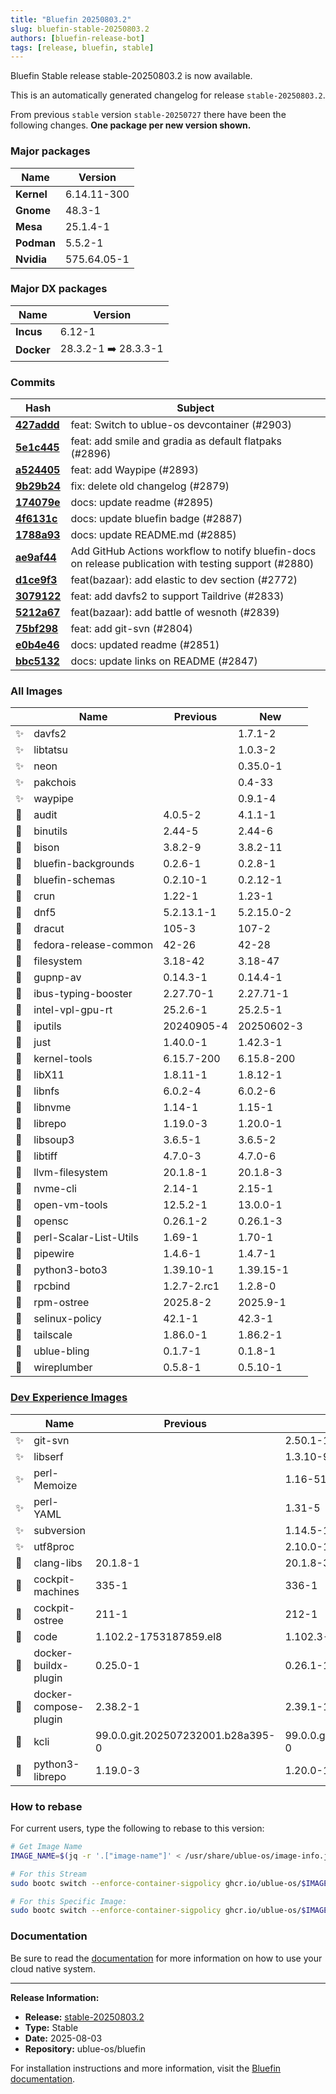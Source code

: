 ```yaml
---
title: "Bluefin 20250803.2"
slug: bluefin-stable-20250803.2
authors: [bluefin-release-bot]
tags: [release, bluefin, stable]
---
```


Bluefin Stable release stable-20250803.2 is now available.

<!--truncate-->

This is an automatically generated changelog for release `stable-20250803.2`.

From previous `stable` version `stable-20250727` there have been the following changes. **One package per new version shown.**

### Major packages
| Name | Version |
| --- | --- |
| **Kernel** | 6.14.11-300 |
| **Gnome** | 48.3-1 |
| **Mesa** | 25.1.4-1 |
| **Podman** | 5.5.2-1 |
| **Nvidia** | 575.64.05-1 |

### Major DX packages
| Name | Version |
| --- | --- |
| **Incus** | 6.12-1 |
| **Docker** | 28.3.2-1 ➡️ 28.3.3-1 |

### Commits
| Hash | Subject |
| --- | --- |
| **[427addd](https://github.com/ublue-os/bluefin/commit/427addda777fe905676f8699fa1cc341889bbff8)** | feat: Switch to ublue-os devcontainer (#2903) |
| **[5e1c445](https://github.com/ublue-os/bluefin/commit/5e1c4451601a6ed424b1465ea96ea021f9de196c)** | feat: add smile and gradia as default flatpaks (#2896) |
| **[a524405](https://github.com/ublue-os/bluefin/commit/a52440523498b38175d5c91979ee3eca8e128e87)** | feat: add Waypipe (#2893) |
| **[9b29b24](https://github.com/ublue-os/bluefin/commit/9b29b24ed997b47cc089ed1e466a946948720da7)** | fix: delete old changelog (#2879) |
| **[174079e](https://github.com/ublue-os/bluefin/commit/174079eb1ed55c391a941b6445733276c9903007)** | docs: update readme (#2895) |
| **[4f6131c](https://github.com/ublue-os/bluefin/commit/4f6131c24a73991af605d27abd61705b0df862a5)** | docs: update bluefin badge (#2887) |
| **[1788a93](https://github.com/ublue-os/bluefin/commit/1788a93cb798be186f95a59a003cee970815a939)** | docs: update README.md (#2885) |
| **[ae9af44](https://github.com/ublue-os/bluefin/commit/ae9af44fedb67f95120f06359114077b6d30c5d7)** | Add GitHub Actions workflow to notify bluefin-docs on release publication with testing support (#2880) |
| **[d1ce9f3](https://github.com/ublue-os/bluefin/commit/d1ce9f3914ae82afcbb4980ee8d2345abb1fe0fe)** | feat(bazaar): add elastic to dev section (#2772) |
| **[3079122](https://github.com/ublue-os/bluefin/commit/30791221c54336d2f9f1c25a2325a9575f5e41d9)** | feat: add davfs2 to support Taildrive (#2833) |
| **[5212a67](https://github.com/ublue-os/bluefin/commit/5212a67cd5268f217482ab73e78f45951e786655)** | feat(bazaar): add battle of wesnoth (#2839) |
| **[75bf298](https://github.com/ublue-os/bluefin/commit/75bf298d16a87d2f22124fd38684e7cddd9f40ff)** | feat: add git-svn (#2804) |
| **[e0b4e46](https://github.com/ublue-os/bluefin/commit/e0b4e46b1563ab0c972bb4e7b53c8ab22e2388ab)** | docs: updated readme (#2851) |
| **[bbc5132](https://github.com/ublue-os/bluefin/commit/bbc51320887521d9d782d2678dd4111323e48562)** | docs: update links on README (#2847) |

### All Images
| | Name | Previous | New |
| --- | --- | --- | --- |
| ✨ | davfs2 | | 1.7.1-2 |
| ✨ | libtatsu | | 1.0.3-2 |
| ✨ | neon | | 0.35.0-1 |
| ✨ | pakchois | | 0.4-33 |
| ✨ | waypipe | | 0.9.1-4 |
| 🔄 | audit | 4.0.5-2 | 4.1.1-1 |
| 🔄 | binutils | 2.44-5 | 2.44-6 |
| 🔄 | bison | 3.8.2-9 | 3.8.2-11 |
| 🔄 | bluefin-backgrounds | 0.2.6-1 | 0.2.8-1 |
| 🔄 | bluefin-schemas | 0.2.10-1 | 0.2.12-1 |
| 🔄 | crun | 1.22-1 | 1.23-1 |
| 🔄 | dnf5 | 5.2.13.1-1 | 5.2.15.0-2 |
| 🔄 | dracut | 105-3 | 107-2 |
| 🔄 | fedora-release-common | 42-26 | 42-28 |
| 🔄 | filesystem | 3.18-42 | 3.18-47 |
| 🔄 | gupnp-av | 0.14.3-1 | 0.14.4-1 |
| 🔄 | ibus-typing-booster | 2.27.70-1 | 2.27.71-1 |
| 🔄 | intel-vpl-gpu-rt | 25.2.6-1 | 25.2.5-1 |
| 🔄 | iputils | 20240905-4 | 20250602-3 |
| 🔄 | just | 1.40.0-1 | 1.42.3-1 |
| 🔄 | kernel-tools | 6.15.7-200 | 6.15.8-200 |
| 🔄 | libX11 | 1.8.11-1 | 1.8.12-1 |
| 🔄 | libnfs | 6.0.2-4 | 6.0.2-6 |
| 🔄 | libnvme | 1.14-1 | 1.15-1 |
| 🔄 | librepo | 1.19.0-3 | 1.20.0-1 |
| 🔄 | libsoup3 | 3.6.5-1 | 3.6.5-2 |
| 🔄 | libtiff | 4.7.0-3 | 4.7.0-6 |
| 🔄 | llvm-filesystem | 20.1.8-1 | 20.1.8-3 |
| 🔄 | nvme-cli | 2.14-1 | 2.15-1 |
| 🔄 | open-vm-tools | 12.5.2-1 | 13.0.0-1 |
| 🔄 | opensc | 0.26.1-2 | 0.26.1-3 |
| 🔄 | perl-Scalar-List-Utils | 1.69-1 | 1.70-1 |
| 🔄 | pipewire | 1.4.6-1 | 1.4.7-1 |
| 🔄 | python3-boto3 | 1.39.10-1 | 1.39.15-1 |
| 🔄 | rpcbind | 1.2.7-2.rc1 | 1.2.8-0 |
| 🔄 | rpm-ostree | 2025.8-2 | 2025.9-1 |
| 🔄 | selinux-policy | 42.1-1 | 42.3-1 |
| 🔄 | tailscale | 1.86.0-1 | 1.86.2-1 |
| 🔄 | ublue-bling | 0.1.7-1 | 0.1.8-1 |
| 🔄 | wireplumber | 0.5.8-1 | 0.5.10-1 |

### [Dev Experience Images](https://docs.projectbluefin.io/bluefin-dx)
| | Name | Previous | New |
| --- | --- | --- | --- |
| ✨ | git-svn | | 2.50.1-1 |
| ✨ | libserf | | 1.3.10-9 |
| ✨ | perl-Memoize | | 1.16-518 |
| ✨ | perl-YAML | | 1.31-5 |
| ✨ | subversion | | 1.14.5-14 |
| ✨ | utf8proc | | 2.10.0-1 |
| 🔄 | clang-libs | 20.1.8-1 | 20.1.8-3 |
| 🔄 | cockpit-machines | 335-1 | 336-1 |
| 🔄 | cockpit-ostree | 211-1 | 212-1 |
| 🔄 | code | 1.102.2-1753187859.el8 | 1.102.3-1753759619.el8 |
| 🔄 | docker-buildx-plugin | 0.25.0-1 | 0.26.1-1 |
| 🔄 | docker-compose-plugin | 2.38.2-1 | 2.39.1-1 |
| 🔄 | kcli | 99.0.0.git.202507232001.b28a395-0 | 99.0.0.git.202508022053.90e46ab-0 |
| 🔄 | python3-librepo | 1.19.0-3 | 1.20.0-1 |



### How to rebase
For current users, type the following to rebase to this version:
```bash
# Get Image Name
IMAGE_NAME=$(jq -r '.["image-name"]' < /usr/share/ublue-os/image-info.json)

# For this Stream
sudo bootc switch --enforce-container-sigpolicy ghcr.io/ublue-os/$IMAGE_NAME:stable

# For this Specific Image:
sudo bootc switch --enforce-container-sigpolicy ghcr.io/ublue-os/$IMAGE_NAME:stable-20250803.2
```

### Documentation
Be sure to read the [documentation](https://docs.projectbluefin.io/) for more information
on how to use your cloud native system.

---

**Release Information:**
- **Release:** [stable-20250803.2](https://github.com/ublue-os/bluefin/releases/tag/stable-20250803.2)
- **Type:** Stable
- **Date:** 2025-08-03
- **Repository:** ublue-os/bluefin

For installation instructions and more information, visit the [Bluefin documentation](https://docs.projectbluefin.io/).
